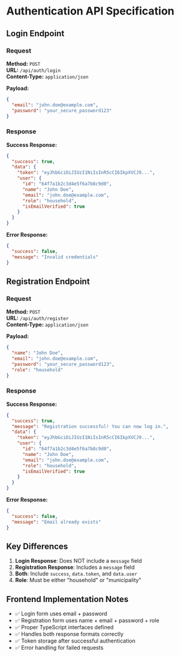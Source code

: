 # Authentication API Specification

## Login Endpoint

### Request

**Method:** `POST`  
**URL:** `/api/auth/login`  
**Content-Type:** `application/json`

**Payload:**

```json
{
  "email": "john.doe@example.com",
  "password": "your_secure_password123"
}
```

### Response

**Success Response:**

```json
{
  "success": true,
  "data": {
    "token": "eyJhbGciOiJIUzI1NiIsInR5cCI6IkpXVCJ9...",
    "user": {
      "id": "64f7a1b2c3d4e5f6a7b8c9d0",
      "name": "John Doe",
      "email": "john.doe@example.com",
      "role": "household",
      "isEmailVerified": true
    }
  }
}
```

**Error Response:**

```json
{
  "success": false,
  "message": "Invalid credentials"
}
```

## Registration Endpoint

### Request

**Method:** `POST`  
**URL:** `/api/auth/register`  
**Content-Type:** `application/json`

**Payload:**

```json
{
  "name": "John Doe",
  "email": "john.doe@example.com",
  "password": "your_secure_password123",
  "role": "household"
}
```

### Response

**Success Response:**

```json
{
  "success": true,
  "message": "Registration successful! You can now log in.",
  "data": {
    "token": "eyJhbGciOiJIUzI1NiIsInR5cCI6IkpXVCJ9...",
    "user": {
      "id": "64f7a1b2c3d4e5f6a7b8c9d0",
      "name": "John Doe",
      "email": "john.doe@example.com",
      "role": "household",
      "isEmailVerified": true
    }
  }
}
```

**Error Response:**

```json
{
  "success": false,
  "message": "Email already exists"
}
```

## Key Differences

1. **Login Response**: Does NOT include a `message` field
2. **Registration Response**: Includes a `message` field
3. **Both**: Include `success`, `data.token`, and `data.user`
4. **Role**: Must be either "household" or "municipality"

## Frontend Implementation Notes

- ✅ Login form uses email + password
- ✅ Registration form uses name + email + password + role
- ✅ Proper TypeScript interfaces defined
- ✅ Handles both response formats correctly
- ✅ Token storage after successful authentication
- ✅ Error handling for failed requests
